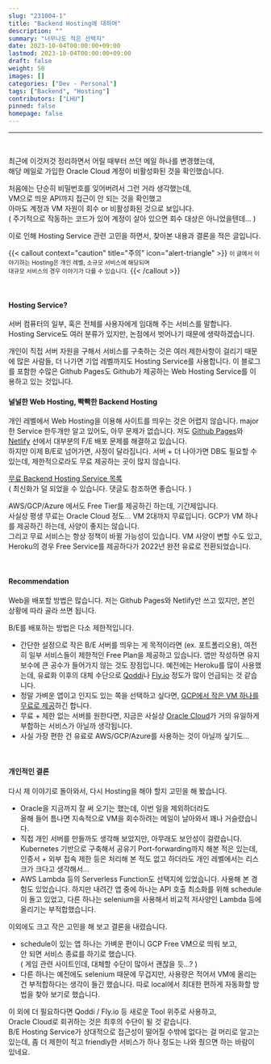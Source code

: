 ```yaml
---
slug: "231004-1"
title: "Backend Hosting에 대하여"
description: ""
summary: "너무나도 적은 선택지"
date: 2023-10-04T00:00:00+09:00
lastmod: 2023-10-04T00:00:00+09:00
draft: false
weight: 50
images: []
categories: ["Dev - Personal"]
tags: ["Backend", "Hosting"]
contributors: ["LHU"]
pinned: false
homepage: false
---
```


---

<br>

최근에 이것저것 정리하면서 어릴 때부터 쓰던 메일 하나를 변경했는데,  
해당 메일로 가입한 Oracle Cloud 계정이 비활성화된 것을 확인했습니다.

처음에는 단순히 비밀번호를 잊어버려서 그런 거라 생각했는데,  
VM으로 띄운 API까지 접근이 안 되는 것을 확인했고  
아마도 계정과 VM 자원이 회수 or 비활성화된 것으로 보입니다.  
( 주기적으로 작동하는 코드가 있어 계정이 살아 있으면 회수 대상은 아니었을텐데... )

이로 인해 Hosting Service 관련 고민을 하면서, 찾아본 내용과 결론을 적은 글입니다.

{{< callout context="caution" title="주의" icon="alert-triangle" >}}
<small>이 글에서 이야기하는 Hosting은 개인 레벨, 소규모 서비스에 해당되며
<br/>대규모 서비스의 경우 이야기가 다를 수 있습니다.</small>
{{< /callout >}}

<br>

#### Hosting Service?

서버 컴퓨터의 일부, 혹은 전체를 사용자에게 임대해 주는 서비스를 말합니다.  
Hosting Service도 여러 분류가 있지만, 논점에서 벗어나기 때문에 생략하겠습니다.

개인이 직접 서버 자원을 구해서 서비스를 구축하는 것은 여러 제한사항이 걸리기 때문에 많은 사람들, 더 나가면 기업 레벨까지도 Hosting Service를 사용합니다. 이 블로그를 포함한 수많은 Github Pages도 Github가 제공하는 Web Hosting Service를 이용하고 있는 것입니다.

#### 널널한 Web Hosting, 빡빡한 Backend Hosting

개인 레벨에서 Web Hosting을 이용해 사이트를 띄우는 것은 어렵지 않습니다. major한 Service 한두개만 알고 있어도, 아무 문제가 없습니다. 저도 [Github Pages][ref0]와 [Netlify][ref1] 선에서 대부분의 F/E 배포 문제를 해결하고 있습니다.  
하지만 이제 B/E로 넘어가면, 사정이 달라집니다. 서버 + 더 나아가면 DB도 필요할 수 있는데, 제한적으로라도 무료 제공하는 곳이 많지 않습니다.

[무료 Backend Hosting Service 목록][ref2]  
( 최신화가 덜 되었을 수 있습니다. 댓글도 참조하면 좋습니다. )

AWS/GCP/Azure 에서도 Free Tier를 제공하긴 하는데, 기간제입니다.  
사실상 평생 무료는 Oracle Cloud 정도... VM 2대까지 무료입니다. GCP가 VM 하나를 제공하긴 하는데, 사양이 좋지는 않습니다.  
그리고 무료 서비스는 항상 정책이 바뀔 가능성이 있습니다. VM 사양이 변할 수도 있고, Heroku의 경우 Free Service를 제공하다가 2022년 완전 유료로 전환되었습니다.

<br>

#### Recommendation

Web을 배포할 방법은 많습니다. 저는 Github Pages와 Netlify만 쓰고 있지만, 본인 상황에 따라 골라 쓰면 됩니다.

B/E를 배포하는 방법은 다소 제한적입니다.

- 간단한 설정으로 작은 B/E 서버를 띄우는 게 목적이라면 (ex. 포트폴리오용), 여전히 일부 서비스들이 제한적인 Free Plan을 제공하고 있습니다. 앱만 작성하면 유지보수에 큰 공수가 들어가지 않는 것도 장점입니다. 예전에는 Heroku를 많이 사용했는데, 유료화 이후의 대체 수단으로 [Qoddi][ref3]나 [Fly.io][ref4] 정도가 많이 언급되는 것 같습니다.
- 정말 가벼운 앱이고 인지도 있는 쪽을 선택하고 싶다면, [GCP에서 작은 VM 하나를 무료로 제공][ref5]하긴 합니다.
- 무료 + 제한 없는 서버를 원한다면, 지금은 사실상 [Oracle Cloud][ref6]가 거의 유일하게 부합하는 서비스가 아닐까 생각됩니다.
- 사실 가장 편한 건 유료로 AWS/GCP/Azure를 사용하는 것이 아닐까 싶기도...

<br>

#### 개인적인 결론

다시 제 이야기로 돌아와서, 다시 Hosting을 해야 할지 고민을 해 봤습니다.

- Oracle을 지금까지 잘 써 오기는 했는데, 이번 일을 제외하더라도  
  올해 들어 틈나면 지속적으로 VM을 회수하려는 메일이 날아와서 꽤나 거슬렸습니다.
- 직접 개인 서버를 만들까도 생각해 보았지만, 아무래도 보안성이 걸렸습니다. Kubernetes 기반으로 구축해서 공유기 Port-forwarding까지 해본 적은 있는데, 인증서 + 외부 접속 제한 등은 처리해 본 적도 없고 하더라도 개인 레벨에서는 리스크가 크다고 생각해서...
- AWS Lambda 등의 Serverless Function도 선택지에 있었습니다. 사용해 본 경험도 있었습니다. 하지만 내려간 앱 중에 하나는 API 호출 최소화를 위해 schedule이 돌고 있었고, 다른 하나는 selenium을 사용해서 비교적 저사양인 Lambda 등에 올리기는 부적합했습니다.

이외에도 크고 작은 고민을 해 보고 결론을 내렸습니다.

- schedule이 있는 앱 하나는 가벼운 편이니 GCP Free VM으로 띄워 보고,  
  안 되면 서비스 종료를 하기로 했습니다.  
  ( 게임 관련 사이트인데, 대체할 수단이 많아서 괜찮을 듯...? )
- 다른 하나는 예전에도 selenium 때문에 무겁지만, 사용량은 적어서 VM에 올리는 건 부적합하다는 생각이 들긴 했습니다. 따로 local에서 최대한 편하게 자동화할 방법을 찾아 보기로 했습니다.

이 외에 더 필요하다면 Qoddi / Fly.io 등 새로운 Tool 위주로 사용하고,  
Oracle Cloud로 회귀하는 것은 최후의 수단이 될 것 같습니다.  
B/E Hosting Service가 상대적으로 접근성이 떨어질 수밖에 없다는 걸 머리로 알고는 있는데, 좀 더 제한이 적고 friendly한 서비스가 하나 정도는 나와 줬으면 하는 바람이 있네요.

[ref0]: https://pages.github.com/
[ref1]: https://www.netlify.com/
[ref2]: https://gist.github.com/bmaupin/d2d243218863320b01b0c1e1ca0cf5f3
[ref3]: https://qoddi.com/
[ref4]: https://fly.io/
[ref5]: https://cloud.google.com/free?hl=ko
[ref6]: https://www.oracle.com/kr/cloud/free/
